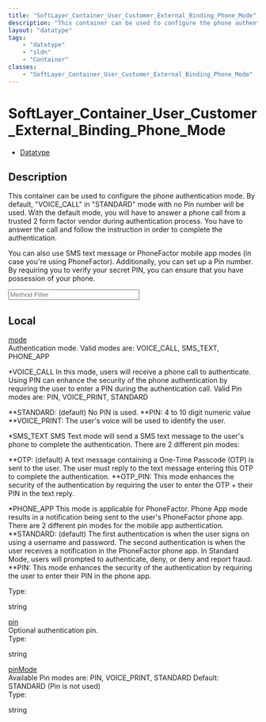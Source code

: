 ```yaml
---
title: "SoftLayer_Container_User_Customer_External_Binding_Phone_Mode"
description: "This container can be used to configure the phone authentication mode. By default, 'VOICE_CALL' in 'STANDARD' mode with... "
layout: "datatype"
tags:
    - "datatype"
    - "sldn"
    - "Container"
classes:
    - "SoftLayer_Container_User_Customer_External_Binding_Phone_Mode"
---
```


# SoftLayer_Container_User_Customer_External_Binding_Phone_Mode
<div id='service-datatype'>
    <ul id='sldn-reference-tabs'>
        <li id='datatype'> <a href='/reference/datatypes/SoftLayer_Container_User_Customer_External_Binding_Phone_Mode' >Datatype</a></li>
    </ul>
</div>

## Description 
This container can be used to configure the phone authentication mode. By default, "VOICE_CALL" in "STANDARD" mode with no Pin number will be used. With the default mode, you will have to answer a phone call from a trusted 2 form factor vendor during authentication process. You have to answer the call and follow the instruction in order to complete the authentication. 

You can also use SMS text message or PhoneFactor mobile app modes (in case you're using PhoneFactor). Additionally, you can set up a Pin number. By requiring you to verify your secret PIN, you can ensure that you have possession of your phone. 
<!-- Service Filer BEGIN -->
<div class="view-filters">
        <div class="clearfix">
            <div class="search-input-box">
                <input placeholder="Method Filter" onkeyup="titleSearch(inputId='prop-input', divId='properties', elementClass='prop-row')" 
                    type="text" id="prop-input" value="" size="30" maxlength="128" class="form-text">
            </div>
        </div>
</div>
<!-- Service Filer END -->

<div id="properties" class="content">
    <div id="localProperties" class="prop-content" >
        <h2>Local</h2>
                <div class='prop-row views-row'>
            <span class='views-field-title'><a href="#mode" name=mode>mode</a></span>
            <div class='views-field-body'>Authentication mode. Valid modes are: VOICE_CALL, SMS_TEXT, PHONE_APP 


*VOICE_CALL
In this mode, users will receive a phone call to authenticate. Using PIN can enhance the security of the phone authentication by requiring the user to enter a PIN during the authentication call. Valid Pin modes are: PIN, VOICE_PRINT, STANDARD 


**STANDARD: (default) No PIN is used.
**PIN: 4 to 10 digit numeric value
**VOICE_PRINT: The user's voice will be used to identify the user.


*SMS_TEXT
SMS Text mode will send a SMS text message to the user's phone to complete the authentication.  There are 2 different pin modes: 


**OTP: (default) A text message containing a One-Time Passcode (OTP) is sent to the user. The user must reply to the text message entering this OTP to complete the authentication.
**OTP_PIN: This mode enhances the security of the authentication by requiring the user to enter the OTP + their PIN in the text reply.




*PHONE_APP
This mode is applicable for PhoneFactor. Phone App mode results in a notification being sent to the user's PhoneFactor phone app. There are 2 different pin modes for the mobile app authentication. 
**STANDARD: (default) The first authentication is when the user signs on using a username and password.
The second authentication is when the user receives a notification in the PhoneFactor phone app. In Standard Mode, users will prompted to authenticate, deny, or deny and report fraud. 
**PIN: This mode enhances the security of the authentication by requiring the user to enter their PIN in the phone app. </div>
            <span class="type-label">Type:</span> <div class='type-content'><p>string</p></div>
        </div>
                <div class='prop-row views-row'>
            <span class='views-field-title'><a href="#pin" name=pin>pin</a></span>
            <div class='views-field-body'>Optional authentication pin. </div>
            <span class="type-label">Type:</span> <div class='type-content'><p>string</p></div>
        </div>
                <div class='prop-row views-row'>
            <span class='views-field-title'><a href="#pinMode" name=pinMode>pinMode</a></span>
            <div class='views-field-body'>Available Pin modes are: PIN, VOICE_PRINT, STANDARD Default: STANDARD (Pin is not used)  </div>
            <span class="type-label">Type:</span> <div class='type-content'><p>string</p></div>
        </div>
            </div>
    </div>



